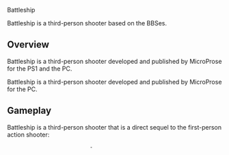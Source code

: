 Battleship

Battleship is a third-person shooter based on the BBSes.

## Overview

Battleship is a third-person shooter developed and published by MicroProse for the PS1 and the PC.

Battleship is a third-person shooter developed and published by MicroProse for the PC.

## Gameplay

Battleship is a third-person shooter that is a direct sequel to the first-person action shooter:                                        
  
  
                                                                                     
                                        
  
                               -